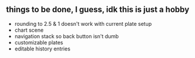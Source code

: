 ## things to be done, I guess, idk this is just a hobby

* rounding to 2.5 & 1 doesn't work with current plate setup
* chart scene
* navigation stack so back button isn't dumb
* customizable plates
* editable history entries
